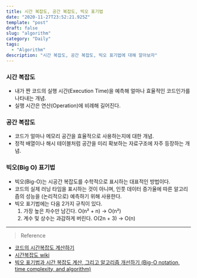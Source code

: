 ```yaml
---
title: 시간 복잡도, 공간 복잡도, 빅오 표기법
date: "2020-11-27T23:52:21.925Z"
template: "post"
draft: false
slug: "algorithm"
category: "Daily"
tags:
  - "Algorithm"
description: "시간 복잡도, 공간 복잡도, 빅오 표기법에 대해 알아보자"
---
```

### 시간 복잡도
- 내가 짠 코드의 실행 시간(Execution Time)을 예측해 얼마나 효율적인 코드인가를 나타내는 개념. 
- 실행 시간은 연산(Operation)에 비례해 길어진다.

### 공간 복잡도
- 코드가 얼마나 메모리 공간을 효율적으로 사용하는지에 대한 개념.
- 정적 배열이나 해시 테이블처럼 공간을 미리 확보하는 자료구조에 자주 등장하는 개념.

### 빅오(Big O) 표기법
- 빅오(Big-O)는 시공간 복잡도를 수학적으로 표시하는 대표적인 방법이다. 
- 코드의 실제 러닝 타임을 표시하는 것이 아니며, 인풋 데이터 증가율에 따른 알고리즘의 성능을 (논리적으로) 예측하기 위해 사용한다. 
- 빅오 표기법에는 다음 2가지 규칙이 있다.
    1. 가장 높은 차수만 남긴다.  O(n² + n) -> O(n²)
    2. 계수 및 상수는 과감하게 버린다.  O(2n + 3) -> O(n)

<hr>

> Reference
- [코드의 시간복잡도 계산하기](https://medium.com/humanscape-tech/%EC%BD%94%EB%93%9C%EC%9D%98-%EC%8B%9C%EA%B0%84-%EB%B3%B5%EC%9E%A1%EB%8F%84-%EA%B3%84%EC%82%B0%ED%95%98%EA%B8%B0-b67dd8625966)
- [시간복잡도 wiki](https://ko.wikipedia.org/wiki/%EC%8B%9C%EA%B0%84_%EB%B3%B5%EC%9E%A1%EB%8F%84)
- [빅오 표기법과 시간 복잡도 계산, 그리고 알고리즘 개선하기 (Big-O notation, time complexity, and algorithm)](https://velog.io/@raram2/big-o-notation-and-time-complexity)
